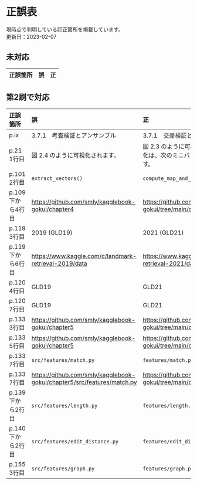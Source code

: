 # 正誤表

現時点で判明している訂正箇所を掲載しています。  
更新日：2023-02-07

## 未対応

| 正誤箇所 | 誤 |  正 |  
| :--- | :--- |:--- |

## 第2刷で対応

| 正誤箇所 | 誤 |  正 |  
| :--- | :--- |:--- |
| p.ⅸ | 3.7.1　考査検証とアンサンブル | 3.7.1　交差検証とアンサンブル |
| p.21 1行目 | 図 2.4 のように可視化されます。 | 図 2.3 のように可視化されます。なおこの可視化は、次のミニバッチの処理も含めた結果です。 |
| p.101 2行目 | `extract_vectors()` | `compute_map_and_print()` |
| p.109 下から4行目 | https://github.com/smly/kagglebook-gokui/chapter4 | https://github.com/smly/kaggle-book-gokui/tree/main/chapter4 |
| p.119 3行目 | 2019 (GLD19) | 2021 (GLD21) |
| p.119 下から6行目 | https://www.kaggle.com/c/landmark-retrieval-2019/data | https://www.kaggle.com/c/landmark-retrieval-2021/data |
| p.120 4行目 | GLD19 | GLD21 |
| p.120 7行目 | GLD19 | GLD21 |
| p.133 3行目 | https://github.com/smly/kagglebook-gokui/chapter5 | https://github.com/smly/kaggle-book-gokui/tree/main/chapter5 |
| p.133 5行目 | https://github.com/smly/kagglebook-gokui/chapter5 | https://github.com/smly/kaggle-book-gokui/tree/main/chapter5 |
| p.133 7行目 | `src/features/match.py` | `features/match.py` |
| p.133 7行目 | https://github.com/smly/kagglebook-gokui/chapter5/src/features/match.py | https://github.com/smly/kaggle-book-gokui/tree/main/chapter5/features/match.py |
| p.139 下から2行目 | `src/features/length.py` | `features/length.py` |
| p.140 下から2行目 | `src/features/edit_distance.py` | `features/edit_distance.py` |
| p.155 3行目 | `src/features/graph.py` | `features/graph.py` |
